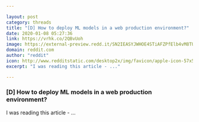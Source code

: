 ```yaml
---

layout: post
category: threads
title: "[D] How to deploy ML models in a web production environment?"
date: 2020-01-08 05:27:36
link: https://vrhk.co/2QBvUoh
image: https://external-preview.redd.it/SN2IEASYJWHOE4STiAFZPfElb4vM8TUdcGHEooOeUZg.jpg?width=500&height=261.780104712&auto=webp&s=131241ed57e2f7b13a7533a9bcbe22e3583a8662
domain: reddit.com
author: "reddit"
icon: http://www.redditstatic.com/desktop2x/img/favicon/apple-icon-57x57.png
excerpt: "I was reading this article - ..."

---
```


### [D] How to deploy ML models in a web production environment?

I was reading this article - ...